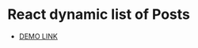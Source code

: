 # React dynamic list of Posts
- [DEMO LINK](https://obashmakov.github.io/react_dynamic-list-of-posts/)
